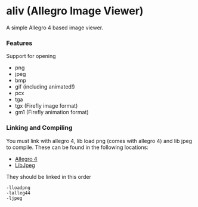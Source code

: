 # aliv (Allegro Image Viewer)
A simple Allegro 4 based image viewer.

### Features
Support for opening
- png
- jpeg
- bmp
- gif (including animated!)
- pcx
- tga
- tgx (Firefly image format)
- gm1 (Firefly animation format)


### Linking and Compiling
You must link with allegro 4, lib load png (comes with allegro 4) and lib jpeg to compile. These can be found in the following locations:
- [Allegro 4](http://liballeg.org/api.html)
- [LibJpeg](https://github.com/LuaDist/libjpeg)

They should be linked in this order
```
-lloadpng
-lalleg44
-ljpeg
```
